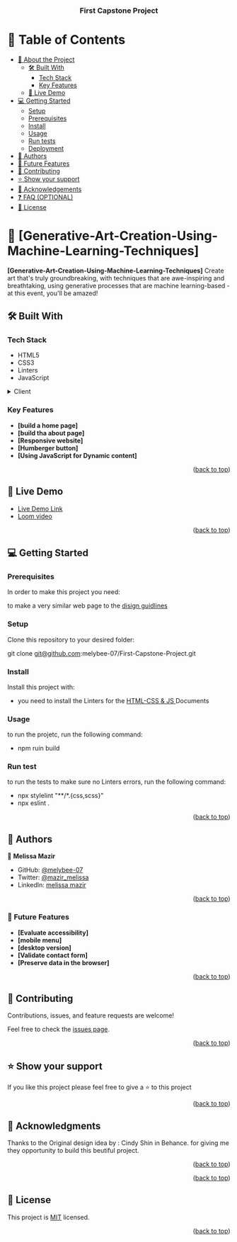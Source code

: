 <a name="readme-top"></a>

<div align="center">

  <h3><b>First Capstone Project
</b></h3>

</div>



# 📗 Table of Contents

- [📖 About the Project](#about-project)
  - [🛠 Built With](#built-with)
    - [Tech Stack](#tech-stack)
    - [Key Features](#key-features)
  - [🚀 Live Demo](#live-demo)
- [💻 Getting Started](#getting-started)
  - [Setup](#setup)
  - [Prerequisites](#prerequisites)
  - [Install](#install)
  - [Usage](#usage)
  - [Run tests](#run-tests)
  - [Deployment](#triangular_flag_on_post-deployment)
- [👥 Authors](#authors)
- [🔭 Future Features](#future-features)
- [🤝 Contributing](#contributing)
- [⭐️ Show your support](#support)
- [🙏 Acknowledgements](#acknowledgements)
- [❓ FAQ (OPTIONAL)](#faq)
- [📝 License](#license)



# 📖 [Generative-Art-Creation-Using-Machine-Learning-Techniques] <a name="about-project"></a>

**[Generative-Art-Creation-Using-Machine-Learning-Techniques]** Create art that's truly groundbreaking, with techniques that are awe-inspiring and breathtaking, using generative processes that are machine learning-based - at this event, you'll be amazed!

## 🛠 Built With <a name="built-with"></a>

### Tech Stack <a name="tech-stack"></a>

<ul>
  <li>HTML5</li>
  <li>CSS3</li>
  <li>Linters</li>
  <li>JavaScript</li>
</ul>


<details>
  <summary>Client</summary>
  <ul>
    <li><a href="https://github.com/microverseinc/linters-config">Linters</a></li>
    <li><a href="https://github.com/microverseinc/linters-config/tree/master/html-css-js">HTML</a></li>
    <li><a href="https://github.com/microverseinc/linters-config/tree/master/html-css-js">CSS</a></li>
    <li><a href="https://github.com/microverseinc/linters-config/tree/master/html-css-js">JS</a></li>
  </ul>
</details>


<!-- Features -->

### Key Features <a name="key-features"></a>

- **[build a home page]**
- **[build tha about page]**
- **[Responsive website]**
- **[Humberger button]**
- **[Using JavaScript for Dynamic content]**


<p align="right">(<a href="#readme-top">back to top</a>)</p>

<!-- LIVE DEMO -->

## 🚀 Live Demo <a name="live-demo"></a>

<ul>
  <li><a href="https://melybee-07.github.io/First-Capstone-Project/">Live Demo Link</a></li>
  <li><a href="https://www.loom.com/share/52ff934da24442f097168e0db1baf048">Loom video</a></li>
</ul>



<p align="right">(<a href="#readme-top">back to top</a>)</p>

<!-- GETTING STARTED -->

## 💻 Getting Started <a name="getting-started"></a>



### Prerequisites

In order to make this project you need:

to make a very similar web page to the <a href="https://www.behance.net/gallery/29845175/CC-Global-Summit-2015">disign guidlines </a>


### Setup

Clone this repository to your desired folder:

git clone git@github.com:melybee-07/First-Capstone-Project.git

### Install

Install this project with:

<ul>
  <li>you need to install the Linters for the  <a href="https://github.com/microverseinc/linters-config/tree/master/html-css-js">HTML-CSS & JS </a> Documents</li>
</ul>

### Usage

to run the projetc, run the following command:

<ul>
  <li>npm ruin build</li>
</ul>

### Run test

to run the tests to make sure no Linters errors, run the following command:

<ul>
  <li>npx stylelint "**/*.{css,scss}"</li>
  <li>npx eslint .</li>
</ul>


<p align="right">(<a href="#readme-top">back to top</a>)</p>


## 👥 Authors <a name="authors"></a>


👤 **Melissa Mazir**

- GitHub: [@melybee-07](https://github.com/melybee-07)
- Twitter: [@mazir_melissa](https://twitter.com/mazir_melissa)
- LinkedIn: [melissa mazir](https://www.linkedin.com/in/melissa-mazir-172574223/)



<p align="right">(<a href="#readme-top">back to top</a>)</p>

### 🔭 Future Features <a name="Future Features"></a>

- **[Evaluate accessibility]**
- **[mobile menu]**
- **[desktop version]**
- **[Validate contact form]**
- **[Preserve data in the browser]**

<p align="right">(<a href="#readme-top">back to top</a>)</p>

<!-- CONTRIBUTING -->

## 🤝 Contributing <a name="contributing"></a>

Contributions, issues, and feature requests are welcome!

Feel free to check the [issues page](../../issues/).

<p align="right">(<a href="#readme-top">back to top</a>)</p>

<!-- SUPPORT -->

## ⭐️ Show your support <a name="support"></a>


If you like this project please feel free to give a ⭐️ to this project

<p align="right">(<a href="#readme-top">back to top</a>)</p>

<!-- ACKNOWLEDGEMENTS -->

## 🙏 Acknowledgments <a name="acknowledgements"></a>

Thanks to the Original design idea by : Cindy Shin in Behance. for giving me they opportunity to build this beutiful project. 

<p align="right">(<a href="#readme-top">back to top</a>)</p>

<!-- FAQ (optional) -->







<p align="right">(<a href="#readme-top">back to top</a>)</p>

<!-- LICENSE -->

## 📝 License <a name="license"></a>

This project is [MIT](./MIT.md) licensed.


<p align="right">(<a href="#readme-top">back to top</a>)</p>
